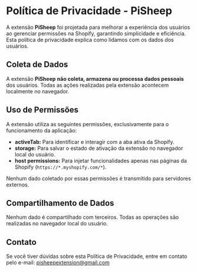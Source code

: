 # Política de Privacidade - PiSheep

A extensão **PiSheep** foi projetada para melhorar a experiência dos usuários ao gerenciar permissões na Shopify, garantindo simplicidade e eficiência. Esta política de privacidade explica como lidamos com os dados dos usuários.

## Coleta de Dados
A extensão **PiSheep** **não coleta, armazena ou processa dados pessoais** dos usuários. Todas as ações realizadas pela extensão acontecem localmente no navegador.

## Uso de Permissões
A extensão utiliza as seguintes permissões, exclusivamente para o funcionamento da aplicação:
- **activeTab:** Para identificar e interagir com a aba ativa da Shopify.
- **storage:** Para salvar o estado de ativação da extensão no navegador local do usuário.
- **host permissions:** Para injetar funcionalidades apenas nas páginas da Shopify (`https://*.myshopify.com/*`).

Nenhum dado coletado por essas permissões é transmitido para servidores externos.

## Compartilhamento de Dados
Nenhum dado é compartilhado com terceiros. Todas as operações são realizadas no navegador local do usuário.

## Contato
Se você tiver dúvidas sobre esta Política de Privacidade, entre em contato pelo e-mail: pisheepextension@gmail.com
